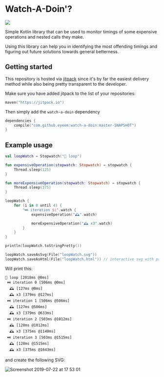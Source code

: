 # Watch-A-Doin'?

![](https://media.giphy.com/media/l0MYOUI5XfRk4LLWM/giphy.gif)

Simple Kotlin library that can be used to monitor timings of some expensive operations and nested calls they make.

Using this library can help you in identifying the most offending timings and figuring out future solutions towards general betterness.

## Getting started

This repository is hosted via [jitpack](https://jitpack.io/) since it's by far the easiest delivery method while also being pretty transparent to the developer.

Make sure you have added jitpack to the list of your repositories:

```kotlin
maven("https://jitpack.io")
```

Then simply add the `watch-a-doin` dependency

```kotlin
dependencies {
    compile("com.github.eyeem:watch-a-doin:master-SNAPSHOT")
}
```

## Example usage

```kotlin
val loopWatch = Stopwatch("🔁 loop")

fun expensiveOperation(stopwatch: Stopwatch) = stopwatch {
    Thread.sleep(125)
}

fun moreExpensiveOperation(stopwatch: Stopwatch) = stopwatch {
    Thread.sleep(375)
}

loopWatch {
    for (i in 0 until 4) {
        "⏭️ iteration $i".watch {
            expensiveOperation("🕰️".watch)

            moreExpensiveOperation("🕰 x3".watch)
        }
    }
}

println(loopWatch.toStringPretty())

loopWatch.saveAsSvg(File("loopWatch.svg"))
loopWatch.saveAsHtml(File("loopWatch.html")) // interactive svg with pan and zoom

```

Will print this:

```
🔁 loop [2018ms @0ms]
 ⏭️ iteration 0 [506ms @0ms]
  🕰️ [127ms @0ms]
  🕰 x3 [379ms @127ms]
 ⏭️ iteration 1 [506ms @506ms]
  🕰️ [127ms @506ms]
  🕰 x3 [379ms @633ms]
 ⏭️ iteration 2 [503ms @1012ms]
  🕰️ [128ms @1012ms]
  🕰 x3 [375ms @1140ms]
 ⏭️ iteration 3 [503ms @1515ms]
  🕰️ [128ms @1515ms]
  🕰 x3 [375ms @1643ms]
```

and create the following SVG:

![Screenshot 2019-07-22 at 17 53 01](https://user-images.githubusercontent.com/121164/61646360-a76e8780-aca9-11e9-92f3-cf3181f259d2.png)
